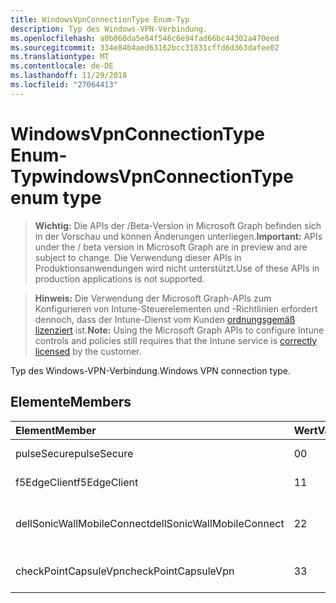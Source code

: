 ```yaml
---
title: WindowsVpnConnectionType Enum-Typ
description: Typ des Windows-VPN-Verbindung.
ms.openlocfilehash: a0b860da5e84f546c6e94fad66bc44302a470eed
ms.sourcegitcommit: 334e84b4aed63162bcc31831cffd6d363dafee02
ms.translationtype: MT
ms.contentlocale: de-DE
ms.lasthandoff: 11/29/2018
ms.locfileid: "27064413"
---
```

# <a name="windowsvpnconnectiontype-enum-type"></a><span data-ttu-id="8f5dd-103">WindowsVpnConnectionType Enum-Typ</span><span class="sxs-lookup"><span data-stu-id="8f5dd-103">windowsVpnConnectionType enum type</span></span>

> <span data-ttu-id="8f5dd-104">**Wichtig:** Die APIs der /Beta-Version in Microsoft Graph befinden sich in der Vorschau und können Änderungen unterliegen.</span><span class="sxs-lookup"><span data-stu-id="8f5dd-104">**Important:** APIs under the / beta version in Microsoft Graph are in preview and are subject to change.</span></span> <span data-ttu-id="8f5dd-105">Die Verwendung dieser APIs in Produktionsanwendungen wird nicht unterstützt.</span><span class="sxs-lookup"><span data-stu-id="8f5dd-105">Use of these APIs in production applications is not supported.</span></span>

> <span data-ttu-id="8f5dd-106">**Hinweis:** Die Verwendung der Microsoft Graph-APIs zum Konfigurieren von Intune-Steuerelementen und -Richtlinien erfordert dennoch, dass der Intune-Dienst vom Kunden [ordnungsgemäß lizenziert](https://go.microsoft.com/fwlink/?linkid=839381) ist.</span><span class="sxs-lookup"><span data-stu-id="8f5dd-106">**Note:** Using the Microsoft Graph APIs to configure Intune controls and policies still requires that the Intune service is [correctly licensed](https://go.microsoft.com/fwlink/?linkid=839381) by the customer.</span></span>

<span data-ttu-id="8f5dd-107">Typ des Windows-VPN-Verbindung.</span><span class="sxs-lookup"><span data-stu-id="8f5dd-107">Windows VPN connection type.</span></span>
## <a name="members"></a><span data-ttu-id="8f5dd-108">Elemente</span><span class="sxs-lookup"><span data-stu-id="8f5dd-108">Members</span></span>
|<span data-ttu-id="8f5dd-109">Element</span><span class="sxs-lookup"><span data-stu-id="8f5dd-109">Member</span></span>|<span data-ttu-id="8f5dd-110">Wert</span><span class="sxs-lookup"><span data-stu-id="8f5dd-110">Value</span></span>|<span data-ttu-id="8f5dd-111">Beschreibung</span><span class="sxs-lookup"><span data-stu-id="8f5dd-111">Description</span></span>|
|:---|:---|:---|
|<span data-ttu-id="8f5dd-112">pulseSecure</span><span class="sxs-lookup"><span data-stu-id="8f5dd-112">pulseSecure</span></span>|<span data-ttu-id="8f5dd-113">0</span><span class="sxs-lookup"><span data-stu-id="8f5dd-113">0</span></span>|<span data-ttu-id="8f5dd-114">Pulse sichern.</span><span class="sxs-lookup"><span data-stu-id="8f5dd-114">Pulse Secure.</span></span>|
|<span data-ttu-id="8f5dd-115">f5EdgeClient</span><span class="sxs-lookup"><span data-stu-id="8f5dd-115">f5EdgeClient</span></span>|<span data-ttu-id="8f5dd-116">1</span><span class="sxs-lookup"><span data-stu-id="8f5dd-116">1</span></span>|<span data-ttu-id="8f5dd-117">F5-Edge-Client.</span><span class="sxs-lookup"><span data-stu-id="8f5dd-117">F5 Edge Client.</span></span>|
|<span data-ttu-id="8f5dd-118">dellSonicWallMobileConnect</span><span class="sxs-lookup"><span data-stu-id="8f5dd-118">dellSonicWallMobileConnect</span></span>|<span data-ttu-id="8f5dd-119">2</span><span class="sxs-lookup"><span data-stu-id="8f5dd-119">2</span></span>|<span data-ttu-id="8f5dd-120">Dell SonicWALL Mobile Verbindung.</span><span class="sxs-lookup"><span data-stu-id="8f5dd-120">Dell SonicWALL Mobile Connection.</span></span>|
|<span data-ttu-id="8f5dd-121">checkPointCapsuleVpn</span><span class="sxs-lookup"><span data-stu-id="8f5dd-121">checkPointCapsuleVpn</span></span>|<span data-ttu-id="8f5dd-122">3</span><span class="sxs-lookup"><span data-stu-id="8f5dd-122">3</span></span>|<span data-ttu-id="8f5dd-123">Überprüfen Sie Punkt "Kapseln" VPN.</span><span class="sxs-lookup"><span data-stu-id="8f5dd-123">Check Point Capsule VPN.</span></span>|





